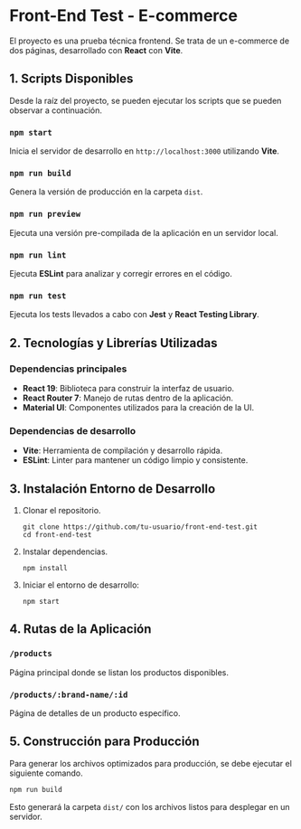 # Front-End Test - E-commerce

El proyecto es una prueba técnica frontend. Se trata de un e-commerce de dos páginas, desarrollado con **React** con **Vite**.

## 1. Scripts Disponibles

Desde la raíz del proyecto, se pueden ejecutar los scripts que se pueden observar a continuación.

### `npm start`

Inicia el servidor de desarrollo en `http://localhost:3000` utilizando **Vite**.

### `npm run build`

Genera la versión de producción en la carpeta `dist`.

### `npm run preview`

Ejecuta una versión pre-compilada de la aplicación en un servidor local.

### `npm run lint`

Ejecuta **ESLint** para analizar y corregir errores en el código.

### `npm run test`

Ejecuta los tests llevados a cabo con **Jest** y **React Testing Library**.

## 2. Tecnologías y Librerías Utilizadas

### Dependencias principales

- **React 19**: Biblioteca para construir la interfaz de usuario.
- **React Router 7**: Manejo de rutas dentro de la aplicación.
- **Material UI**: Componentes utilizados para la creación de la UI.

### Dependencias de desarrollo

- **Vite**: Herramienta de compilación y desarrollo rápida.
- **ESLint**: Linter para mantener un código limpio y consistente.

## 3. Instalación Entorno de Desarrollo
1. Clonar el repositorio.
   ```
   git clone https://github.com/tu-usuario/front-end-test.git
   cd front-end-test
   ```
2. Instalar dependencias.
   ```
   npm install
   ```
3. Iniciar el entorno de desarrollo:
   ```
   npm start
   ```

## 4. Rutas de la Aplicación

### `/products`

Página principal donde se listan los productos disponibles.

### `/products/:brand-name/:id`

Página de detalles de un producto específico.

## 5. Construcción para Producción

Para generar los archivos optimizados para producción, se debe ejecutar el siguiente comando.

```sh
npm run build
```

Esto generará la carpeta `dist/` con los archivos listos para desplegar en un servidor.

